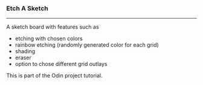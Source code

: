 ### Etch A Sketch
---

A sketch board with features such as
* etching with chosen colors
* rainbow etching (randomly generated color for each grid)
* shading
* eraser
* option to chose different grid outlays

This is part of the Odin project tutorial.